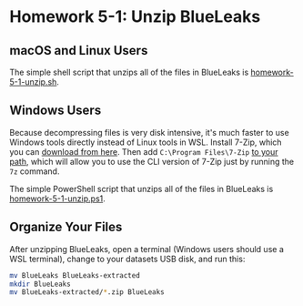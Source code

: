 # Homework 5-1: Unzip BlueLeaks

## macOS and Linux Users

The simple shell script that unzips all of the files in BlueLeaks is [homework-5-1-unzip.sh](./homework-5-1-unzip.sh).

## Windows Users

Because decompressing files is very disk intensive, it's much faster to use Windows tools directly instead of Linux tools in WSL. Install 7-Zip, which you can [download from here](https://www.7-zip.org/). Then add `C:\Program Files\7-Zip` [to your path](https://helpdeskgeek.com/windows-10/add-windows-path-environment-variable/), which will allow you to use the CLI version of 7-Zip just by running the `7z` command.

The simple PowerShell script that unzips all of the files in BlueLeaks is [homework-5-1-unzip.ps1](./homework-5-1-unzip.ps1).

## Organize Your Files

After unzipping BlueLeaks, open a terminal (Windows users should use a WSL terminal), change to your datasets USB disk, and run this:

```sh
mv BlueLeaks BlueLeaks-extracted
mkdir BlueLeaks
mv BlueLeaks-extracted/*.zip BlueLeaks
```